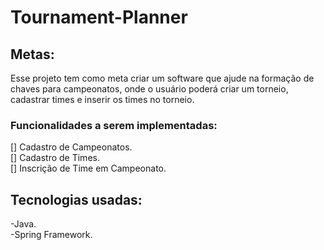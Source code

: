 # Tournament-Planner
## Metas: 
  Esse projeto tem como meta criar um software que ajude na formação de chaves  para campeonatos, onde o usuário poderá criar um torneio, 
cadastrar times e inserir os times no torneio.

### Funcionalidades a serem implementadas:

[] Cadastro de Campeonatos.                                        
[] Cadastro de Times.                 
[] Inscrição de Time em Campeonato.

## Tecnologias usadas:
 -Java.                          
 -Spring Framework.
